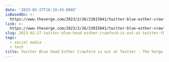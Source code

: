 ```yaml
---
date: '2023-02-27T16:19:43.000Z'
isBasedOn: >-
  https://www.theverge.com/2023/2/26/23615841/twitter-blue-esther-crawford-layoffs
link: >-
  https://www.theverge.com/2023/2/26/23615841/twitter-blue-esther-crawford-layoffs
slug: 2023-02-27-twitter-blue-head-esther-crawford-is-out-at-twitter-the-verge
tags:
  - social media
  - tech
title: Twitter Blue head Esther Crawford is out at Twitter - The Verge
---
```


